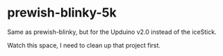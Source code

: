 # prewish-blinky-5k
Same as prewish-blinky, but for the Upduino v2.0 instead of the iceStick.

Watch this space, I need to clean up that project first.
